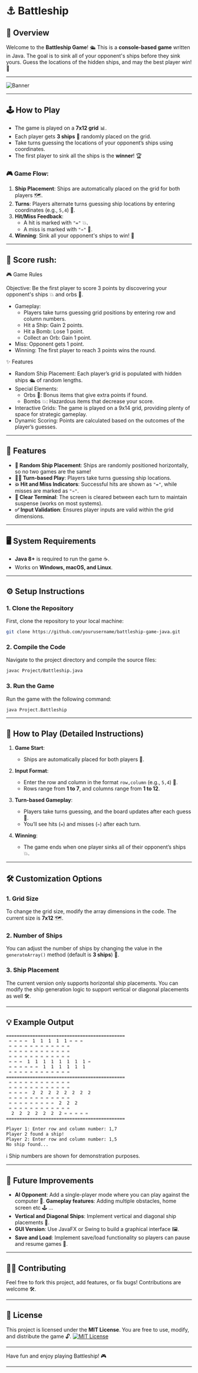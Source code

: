 # ⚓ Battleship

## 📖 Overview

Welcome to the **Battleship Game**! 🛳️ This is a **console-based game** written in Java. The goal is to sink all of your opponent's ships before they sink yours. Guess the locations of the hidden ships, and may the best player win! 🎯

---

![Banner](https://i.postimg.cc/7L6JjS3H/Battleship-Terminal.png)

---

## 🕹️ How to Play

- The game is played on a **7x12 grid** 📊.
- Each player gets **3 ships** 🚢 randomly placed on the grid.
- Take turns guessing the locations of your opponent’s ships using coordinates.
- The first player to sink all the ships is the **winner**! 🏆

### 🎮 Game Flow:
1. **Ship Placement**: Ships are automatically placed on the grid for both players 🗺️.
2. **Turns**: Players alternate turns guessing ship locations by entering coordinates (e.g., `5,4`) 📍.
3. **Hit/Miss Feedback**:
   - A hit is marked with `"="` 💥.
   - A miss is marked with `"♒︎"` 🌊.
4. **Winning**: Sink all your opponent's ships to win! 🏁

---

## 🎯 Score rush:

🎮 Game Rules

Objective: Be the first player to score 3 points by discovering your opponent's ships 💥 and orbs 💖.
- Gameplay:
   - Players take turns guessing grid positions by entering row and column numbers.
   - Hit a Ship: Gain 2 points.
   - Hit a Bomb: Lose 1 point.
   - Collect an Orb: Gain 1 point.
- Miss: Opponent gets 1 point.
- Winning: The first player to reach 3 points wins the round.

✨ Features

- Random Ship Placement: Each player’s grid is populated with hidden ships 🛳️ of random lengths.
- Special Elements:
     - Orbs 💖: Bonus items that give extra points if found.
     - Bombs 💥: Hazardous items that decrease your score.
- Interactive Grids: The game is played on a 9x14 grid, providing plenty of space for strategic gameplay.
- Dynamic Scoring: Points are calculated based on the outcomes of the player’s guesses.

---

## 🌟 Features

- **🎲 Random Ship Placement**: Ships are randomly positioned horizontally, so no two games are the same!
- **👨‍🚀 Turn-based Play**: Players take turns guessing ship locations.
- **💥 Hit and Miss Indicators**: Successful hits are shown as `"="`, while misses are marked as `"♒︎"`.
- **🧹 Clear Terminal**: The screen is cleared between each turn to maintain suspense (works on most systems).
- **✅ Input Validation**: Ensures player inputs are valid within the grid dimensions.

---

## 🖥️ System Requirements

- **Java 8+** is required to run the game ☕.
- Works on **Windows, macOS, and Linux**.

---

## ⚙️ Setup Instructions

### 1. Clone the Repository
First, clone the repository to your local machine:
```bash
git clone https://github.com/yourusername/battleship-game-java.git
```

### 2. Compile the Code
Navigate to the project directory and compile the source files:
```bash
javac Project/Battleship.java
```

### 3. Run the Game
Run the game with the following command:
```bash
java Project.Battleship
```

---

## 📜 How to Play (Detailed Instructions)

1. **Game Start**: 
   - Ships are automatically placed for both players 🎲.
   
2. **Input Format**:
   - Enter the row and column in the format `row,column` (e.g., `5,4`) 📝.
   - Rows range from **1 to 7**, and columns range from **1 to 12**.

3. **Turn-based Gameplay**:
   - Players take turns guessing, and the board updates after each guess 🎯.
   - You’ll see hits (`=`) and misses (`♒︎`) after each turn.

4. **Winning**:
   - The game ends when one player sinks all of their opponent’s ships 💥.

---

## 🛠️ Customization Options

### 1. Grid Size
To change the grid size, modify the array dimensions in the code. The current size is **7x12** 🗺️.

### 2. Number of Ships
You can adjust the number of ships by changing the value in the `generateArray()` method (default is **3 ships**) 🚢.

### 3. Ship Placement
The current version only supports horizontal ship placements. You can modify the ship generation logic to support vertical or diagonal placements as well 🛠️.

---

## 💡 Example Output

```
=============================================
 ♒︎ ♒︎ ♒︎ ♒︎  1  1  1  1  1 ♒︎ ♒︎ ♒︎
 ♒︎ ♒︎ ♒︎ ♒︎ ♒︎ ♒︎ ♒︎ ♒︎ ♒︎ ♒︎ ♒︎ ♒︎
 ♒︎ ♒︎ ♒︎ ♒︎ ♒︎ ♒︎ ♒︎ ♒︎ ♒︎ ♒︎ ♒︎ ♒︎
 ♒︎ ♒︎ ♒︎ ♒︎ ♒︎ ♒︎ ♒︎ ♒︎ ♒︎ ♒︎ ♒︎ ♒︎
 ♒︎ ♒︎ ♒︎  1  1  1  1  1  1  1  1 ♒︎
 ♒︎ ♒︎ ♒︎ ♒︎ ♒︎ ♒︎  1  1  1  1  1  1
 ♒︎ ♒︎ ♒︎ ♒︎ ♒︎ ♒︎ ♒︎ ♒︎ ♒︎ ♒︎ ♒︎ ♒︎
=============================================
 ♒︎ ♒︎ ♒︎ ♒︎ ♒︎ ♒︎ ♒︎ ♒︎ ♒︎ ♒︎ ♒︎ ♒︎
 ♒︎ ♒︎ ♒︎ ♒︎ ♒︎ ♒︎ ♒︎ ♒︎ ♒︎ ♒︎ ♒︎ ♒︎
 ♒︎ ♒︎ ♒︎ ♒︎  2  2  2  2  2  2  2  2
 ♒︎ ♒︎ ♒︎ ♒︎ ♒︎ ♒︎ ♒︎ ♒︎ ♒︎ ♒︎ ♒︎ ♒︎
 ♒︎ ♒︎ ♒︎ ♒︎ ♒︎ ♒︎ ♒︎ ♒︎ ♒︎  2  2  2
 ♒︎ ♒︎ ♒︎ ♒︎ ♒︎ ♒︎ ♒︎ ♒︎ ♒︎ ♒︎ ♒︎ ♒︎
  2  2  2  2  2  2  2 ♒︎ ♒︎ ♒︎ ♒︎ ♒︎
=============================================

Player 1: Enter row and column number: 1,7
Player 2 found a ship!
Player 2: Enter row and column number: 1,5
No ship found...
```

ℹ️ Ship numbers are shown for demonstration purposes.

---

## 🚀 Future Improvements

- **AI Opponent**: Add a single-player mode where you can play against the computer 🤖.
  **Gameplay features**: Adding multiple obstacles, home screen etc 🕹️ ...
- **Vertical and Diagonal Ships**: Implement vertical and diagonal ship placements 🚢.
- **GUI Version**: Use JavaFX or Swing to build a graphical interface 🖼️.
- **Save and Load**: Implement save/load functionality so players can pause and resume games 💾.

---

## 👩‍💻 Contributing

Feel free to fork this project, add features, or fix bugs! Contributions are welcome 🛠️.

---

## 📜 License

This project is licensed under the **MIT License**. You are free to use, modify, and distribute the game 🔓.
[![MIT License](https://img.shields.io/badge/License-MIT-green.svg)](https://choosealicense.com/licenses/mit/)

---

Have fun and enjoy playing Battleship! 🎮

---

